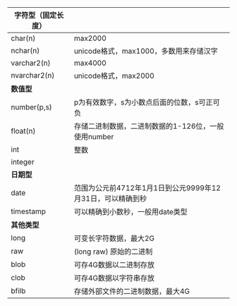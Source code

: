 | 字符型（固定长度） |                                                            |
| ------------------ | ---------------------------------------------------------- |
| char(n)            | max2000                                                    |
| nchar(n)           | unicode格式，max1000，多数用来存储汉字                     |
| varchar2(n)        | max4000                                                    |
| nvarchar2(n)       | unicode格式，max2000                                       |
| **数值型**         |                                                            |
| number(p,s)        | p为有效数字，s为小数点后面的位数，s可正可负                |
| float(n)           | 存储二进制数据，二进制数据的1-126位，一般使用number        |
| int                | 整数                                                       |
| integer            |                                                            |
| **日期型**         |                                                            |
| date               | 范围为公元前4712年1月1日到公元9999年12月31日，可以精确到秒 |
| timestamp          | 可以精确到小数秒，一般用date类型                           |
| **其他类型**       |                                                            |
| long               | 可变长字符数据，最大2G                                     |
| raw                | (long raw) 原始的二进制                                    |
| blob               | 可存4G数据以二进制存放                                     |
| clob               | 可存4G数据以字符串存放                                     |
| bfilb              | 存储外部文件的二进制数据，最大4G                           |

